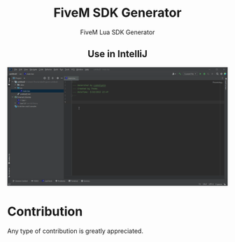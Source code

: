 <div align="center">
  
# FiveM SDK Generator
FiveM Lua SDK Generator
  
## Use in IntelliJ
![](assets/intellij.gif)

</div>

# Contribution
Any type of contribution is greatly appreciated.
